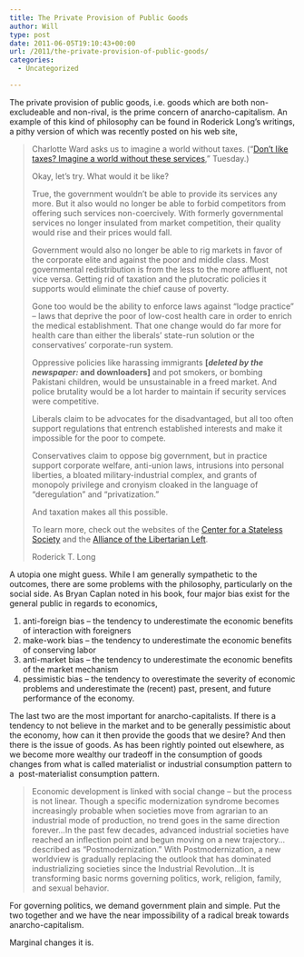 ```yaml
---
title: The Private Provision of Public Goods
author: Will
type: post
date: 2011-06-05T19:10:43+00:00
url: /2011/the-private-provision-of-public-goods/
categories:
  - Uncategorized

---
```

The private provision of public goods, i.e. goods which are both non-excludeable and non-rival, is the prime concern of anarcho-capitalism. An example of this kind of philosophy can be found in Roderick Long&#8217;s writings, a pithy version of which was recently posted on his web site,

> Charlotte Ward asks us to imagine a world without taxes. (“[Don’t like taxes? Imagine a world without these services][1],” Tuesday.)
> 
> Okay, let’s try. What would it be like?
> 
> True, the government wouldn’t be able to provide its services any more. But it also would no longer be able to forbid competitors from offering such services non-coercively. With formerly governmental services no longer insulated from market competition, their quality would rise and their prices would fall.
> 
> Government would also no longer be able to rig markets in favor of the corporate elite and against the poor and middle class. Most governmental redistribution is from the less to the more affluent, not vice versa. Getting rid of taxation and the plutocratic policies it supports would eliminate the chief cause of poverty.
> 
> Gone too would be the ability to enforce laws against “lodge practice” – laws that deprive the poor of low-cost health care in order to enrich the medical establishment. That one change would do far more for health care than either the liberals’ state-run solution or the conservatives’ corporate-run system.
> 
> Oppressive policies like harassing immigrants **[_deleted by the newspaper:_ and downloaders]** and pot smokers, or bombing Pakistani children, would be unsustainable in a freed market. And police brutality would be a lot harder to maintain if security services were competitive.
> 
> Liberals claim to be advocates for the disadvantaged, but all too often support regulations that entrench established interests and make it impossible for the poor to compete.
> 
> Conservatives claim to oppose big government, but in practice support corporate welfare, anti-union laws, intrusions into personal liberties, a bloated military-industrial complex, and grants of monopoly privilege and cronyism cloaked in the language of “deregulation” and “privatization.”
> 
> And taxation makes all this possible.
> 
> To learn more, check out the websites of the [Center for a Stateless Society][2] and the [Alliance of the Libertarian Left][3].
> 
> Roderick T. Long

A utopia one might guess. While I am generally sympathetic to the outcomes, there are some problems with the philosophy, particularly on the social side. As Bryan Caplan noted in his book, four major bias exist for the general public in regards to economics,

  1. anti-foreign bias – the tendency to underestimate the economic benefits of interaction with foreigners
  2. make-work bias – the tendency to underestimate the economic benefits of conserving labor
  3. anti-market bias – the tendency to underestimate the economic benefits of the market mechanism
  4. pessimistic bias – the tendency to overestimate the severity of economic problems and underestimate the (recent) past, present, and future performance of the economy.

The last two are the most important for anarcho-capitalists. If there is a tendency to not believe in the market and to be generally pessimistic about the economy, how can it then provide the goods that we desire? And then there is the issue of goods. As has been rightly pointed out elsewhere, as we become more wealthy our tradeoff in the consumption of goods changes from what is called materialist or industrial consumption pattern to a  post-materialist consumption pattern.

> Economic development is linked with social change – but the process is not linear. Though a specific modernization syndrome becomes increasingly probable when societies move from agrarian to an industrial mode of production, no trend goes in the same direction forever…In the past few decades, advanced industrial societies have reached an inflection point and begun moving on a new trajectory…described as “Postmodernization.” With Postmodernization, a new worldview is gradually replacing the outlook that has dominated industrializing societies since the Industrial Revolution…It is transforming basic norms governing politics, work, religion, family, and sexual behavior.

For governing politics, we demand government plain and simple. Put the two together and we have the near impossibility of a radical break towards anarcho-capitalism.

Marginal changes it is.

<div id="_mcePaste" class="mcePaste" style="position: absolute; left: -10000px; top: 400px; width: 1px; height: 1px; overflow: hidden;">
  <p style="margin-bottom: 0in;">
    <span style="font-family: Calibri,sans-serif;"><span style="font-size: small;">Looking over the entire landscape, Bryan Caplan noted four major bias in the general public in regards to economics, </span></span>
  </p>
  
  <ol>
    <li>
      <p style="margin-bottom: 0in;">
        <span style="font-family: Calibri,sans-serif;"><span style="font-size: small;">anti-foreign bias – the tendency to underestimate the economic benefits of interaction with foreigners</span></span>
      </p>
    </li>
    
    <li>
      <p style="margin-bottom: 0in;">
        <span style="font-family: Calibri,sans-serif;"><span style="font-size: small;">make-work bias – the tendency to underestimate the economic benefits of conserving labor</span></span>
      </p>
    </li>
    
    <li>
      <p style="margin-bottom: 0in;">
        <span style="font-family: Calibri,sans-serif;"><span style="font-size: small;">anti-market bias – the tendency to underestimate the economic benefits of the market mechanism</span></span>
      </p>
    </li>
    
    <li>
      <p style="margin-bottom: 0in;">
        <span style="font-family: Calibri,sans-serif;"><span style="font-size: small;">pessimistic bias – the tendency to overestimate the severity of economic problems and underestimate the (recent) past, present, and future performance of the economy.</span></span>
      </p>
    </li>
  </ol>
</div>

 [1]: http://www2.oanow.com/news/2011/may/24/letter-better-without-taxes-ar-1883718/
 [2]: http://c4ss.org/
 [3]: http://all-left.net/